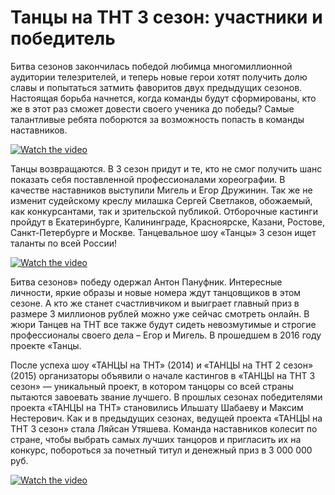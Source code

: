 # Танцы на ТНТ 3 сезон: участники и победитель
<p style="text-align: left;">Битва сезонов закончилась победой любимца многомиллионной аудитории телезрителей, и теперь новые герои хотят получить долю славы и попытаться затмить фаворитов двух предыдущих сезонов.
Настоящая борьба начнется, когда команды будут сформированы, кто же в этот раз сможет довести своего ученика до победы?
Самые талантливые ребята поборются за возможность попасть в команды наставников.</p>

[![Watch the video](https://img.youtube.com/vi/xuvLssa-yac/maxresdefault.jpg)](https://www.youtube.com/watch?v=xuvLssa-yac)

<p style="text-align: left;">Танцы возвращаются. В 3 сезон придут и те, кто не смог получить шанс показать себя поставленной профессионалами хореографии.
В качестве наставников выступили Мигель и Егор Дружинин.
Так же не изменит судейскому креслу милашка Сергей Светлаков, обожаемый, как конкурсантами, так и зрительской публикой.
Отборочные кастинги пройдут в Екатеринбурге, Калининграде, Красноярске, Казани, Ростове, Санкт-Петербурге и Москве.
Танцевальное шоу «Танцы» 3 сезон ищет таланты по всей России!</p>

[![Watch the video](https://img.youtube.com/vi/HZ6LmaBS4Cw/maxresdefault.jpg)](https://www.youtube.com/watch?v=HZ6LmaBS4Cw)

<p style="text-align: left;">Битва сезонов» победу одержал Антон Пануфник.
Интересные личности, яркие образы и новые номера ждут танцовщиков в этом сезоне.
А кто же станет счастливчиком и выиграет главный приз в размере 3 миллионов рублей можно уже сейчас смотреть онлайн.
В жюри Танцев на ТНТ все также будут сидеть невозмутимые и строгие профессионалы своего дела – Егор и Мигель.
В прошедшем в 2016 году проекте «Танцы.</p>
<p style="text-align: left;">После успеха шоу «ТАНЦЫ на ТНТ» (2014) и «ТАНЦЫ на ТНТ 2 сезон» (2015) организаторы объявили о начале кастингов в «ТАНЦЫ на ТНТ 3 сезон» — уникальный проект, в котором танцоры со всей страны пытаются завоевать звание лучшего.
В прошлых сезонах победителями проекта «ТАНЦЫ на ТНТ» становились Ильшату Шабаеву и Максим Нестерович.
Как и в предыдущих сезонах, ведущей проекта «ТАНЦЫ на ТНТ 3 сезон» стала Ляйсан Утяшева.
Команда наставников колесит по стране, чтобы выбрать самых лучших танцоров и пригласить их на конкурс, побороться за почетный титул и денежный приз в 3 000 000 руб.</p>

[![Watch the video](https://img.youtube.com/vi/E4DDc2DW3ac/maxresdefault.jpg)](https://www.youtube.com/watch?v=E4DDc2DW3ac)
